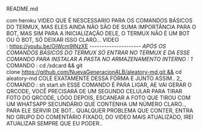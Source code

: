 README.md

com heroku VIDEO QUE É NESCESSARIO PARA OS COMANDOS BÁSICOS DO TERMUX, MAS ELES AINDA NÃO SÃO DE SUMA IMPORTÂNCIA PARA O BOT, MAS SIM PARA A INICIALIZAÇÃO DELE, O TERMUX NÃO É UM BOT OU O BOT, SÓ DEIXAR ISSO CLARO...
VIDEO : https://youtu.be/OiWcm9INzXE
--------------------_-
APÓS OS COMANDOS BÁSICOS DO TERMUX SÓ ENTRAR NO TERMUX E DA ESSE COMANDO PARA INSTALAR A PASTA NO ARMAZENAMENTO INTERNO :
1_ COMANDO :
cd /sdcard && git clone https://github.com/NuevaGeneracionALB/aleatory-md.git && cd aleatory-md
COLE EXATAMENTE DESSA FÓRMA E JUNTO ASSIM..
2_ COMANDO :
sh start.sh
ESSE COMANDO É PARA LIGAR, AE VAI GERAR O QRCODE, VOCÊ PRECISARÁ DE UM SEGUNDO CELULAR PARA TIRAR FOTO DO QRCODE, LÓGO DEPOIS, ESCANEAR A FOTO QUE TIROU COM UM WHATSAPP SECUNDÁRIO QUE CONTENHA UM NÚMERO CLARO.., PARA ELE SERVIR DE BOT..
QUALQUER PROBLEMA QUE CONTER, ENTRA NO GRUPO DO COMENTÁRIO FIXADO, DO VIDEO MAIS ATUALIZADO, IREI ATUALIZAR SEMPRE QUE EU PODER..
